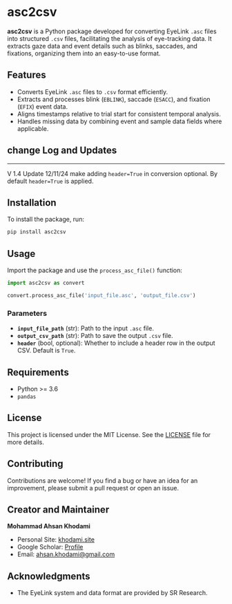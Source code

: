
# asc2csv

**asc2csv** is a Python package developed for converting EyeLink `.asc` files into structured `.csv` files, facilitating the analysis of eye-tracking data. It extracts gaze data and event details such as blinks, saccades, and fixations, organizing them into an easy-to-use format.

## Features
- Converts EyeLink `.asc` files to `.csv` format efficiently.
- Extracts and processes blink (`EBLINK`), saccade (`ESACC`), and fixation (`EFIX`) event data.
- Aligns timestamps relative to trial start for consistent temporal analysis.
- Handles missing data by combining event and sample data fields where applicable.

## change Log and Updates
----
V 1.4 Update 12/11/24   make adding `header=True` in conversion optional. By default `header=True` is applied.

## Installation

To install the package, run:

```bash
pip install asc2csv
```

## Usage

Import the package and use the `process_asc_file()` function:

```python
import asc2csv as convert

convert.process_asc_file('input_file.asc', 'output_file.csv')
```

### Parameters
- **`input_file_path`** (str): Path to the input `.asc` file.
- **`output_csv_path`** (str): Path to save the output `.csv` file.
- **`header`** (bool, optional): Whether to include a header row in the output CSV. Default is `True`.

## Requirements
- Python >= 3.6
- `pandas`

## License

This project is licensed under the MIT License. See the [LICENSE](LICENSE) file for more details.

## Contributing

Contributions are welcome! If you find a bug or have an idea for an improvement, please submit a pull request or open an issue.

## Creator and Maintainer

**Mohammad Ahsan Khodami**  
- Personal Site: [khodami.site](https://khodami.site)  
- Google Scholar: [Profile](https://scholar.google.com/citations?user=WCqPnS4AAAAJ&hl=en)  
- Email: [ahsan.khodami@gmail.com](mailto:ahsan.khodami@gmail.com)

## Acknowledgments
- The EyeLink system and data format are provided by SR Research.